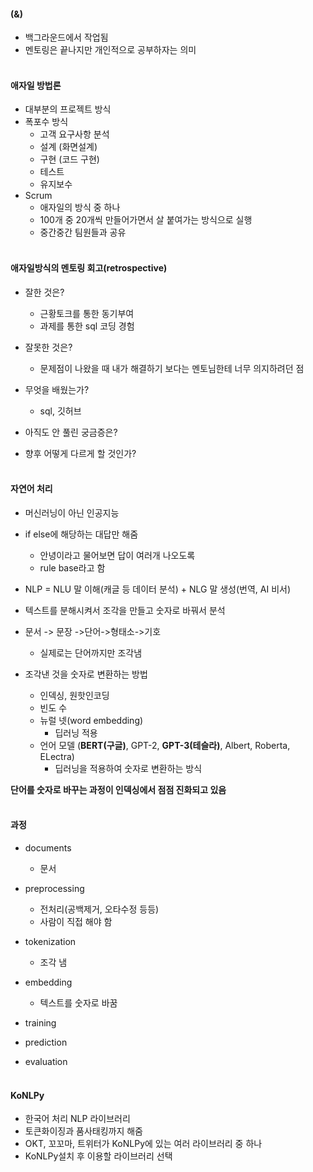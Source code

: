 #### (&)
- 백그라운드에서 작업됨
- 멘토링은 끝나지만 개인적으로 공부하자는 의미 <br><br>

#### 애자일 방법론
- 대부분의 프로젝트 방식
- 폭포수 방식
  - 고객 요구사항 분석 
  - 설계 (화면설계)
  - 구현 (코드 구현)
  -  테스트
  - 유지보수
- Scrum 
  - 애자일의 방식 중 하나
  - 100개 중 20개씩 만들어가면서 살 붙여가는 방식으로 실행
  - 중간중간 팀원들과 공유<br><br>

#### 애자일방식의 멘토링 회고(retrospective)
- 잘한 것은?
    - 근황토크를 통한 동기부여
    - 과제를 통한 sql 코딩 경험
- 잘못한 것은?
     - 문제점이 나왔을 때 내가 해결하기 보다는 멘토님한테 너무 의지하려던 점
- 무엇을 배웠는가?
     - sql, 깃허브

- 아직도 안 풀린 궁금증은?
    
- 향후 어떻게 다르게 할 것인가?<br><br>



#### 자연어 처리
- 머신러닝이 아닌 인공지능
- if else에 해당하는 대답만 해줌
   - 안녕이라고 물어보면 답이 여러개 나오도록
   - rule base라고 함

- NLP = NLU 말 이해(캐글 등 데이터 분석) + NLG 말 생성(번역, AI 비서)

- 텍스트를 분해시켜서 조각을 만들고 숫자로 바꿔서 분석
- 문서 -> 문장 ->단어->형태소->기호
    - 실제로는 단어까지만 조각냄

- 조각낸 것을 숫자로 변환하는 방법
  - 인덱싱, 원핫인코딩
  - 빈도 수
  - 뉴럴 넷(word embedding)
     - 딥러닝 적용
  - 언어 모델 (**BERT(구글)**, GPT-2, **GPT-3(테슬라)**, Albert, Roberta, ELectra)
     - 딥러닝을 적용하여 숫자로 변환하는 방식

**단어를 숫자로 바꾸는 과정이 인덱싱에서 점점 진화되고 있음**<br><br>



#### 과정
- documents
  - 문서
- preprocessing 
   - 전처리(공백제거, 오타수정 등등)
   - 사람이 직접 해야 함

- tokenization
   - 조각 냄

- embedding 
   - 텍스트를 숫자로 바꿈
- training
- prediction
- evaluation<br><br>


#### KoNLPy
- 한국어 처리 NLP 라이브러리
- 토큰화이징과 품사태킹까지 해줌
- OKT, 꼬꼬마, 트위터가 KoNLPy에 있는 여러 라이브러리 중 하나
- KoNLPy설치 후 이용할 라이브러리 선택


